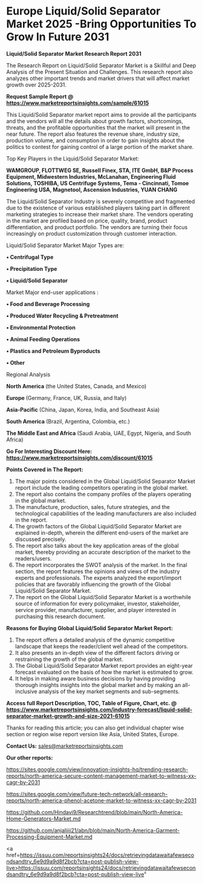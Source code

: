 # Europe Liquid/Solid Separator Market 2025 -Bring Opportunities To Grow In Future 2031

<strong>Liquid/Solid Separator Market Research Report 2031</strong>

The Research Report on Liquid/Solid Separator Market is a Skillful and Deep Analysis of the Present Situation and Challenges. This research report also analyzes other important trends and market drivers that will affect market growth over 2025-2031.

<strong>Request Sample Report @ <a href=https://www.marketreportsinsights.com/sample/61015>https://www.marketreportsinsights.com/sample/61015</a></strong>

This Liquid/Solid Separator market report aims to provide all the participants and the vendors will all the details about growth factors, shortcomings, threats, and the profitable opportunities that the market will present in the near future. The report also features the revenue share, industry size, production volume, and consumption in order to gain insights about the politics to contest for gaining control of a large portion of the market share.

Top Key Players in the Liquid/Solid Separator Market:

<strong>WAMGROUP, FLOTTWEG SE, Russell Finex, STA, ITE GmbH, B&P Process Equipment, Midwestern Industries, McLanahan, Engineering Fluid Solutions, TOSHIBA, US Centrifuge Systems, Tema - Cincinnati, Tomoe Engineering USA, Magnetool, Ascension Industries, YUAN CHANG</strong>

The Liquid/Solid Separator Industry is severely competitive and fragmented due to the existence of various established players taking part in different marketing strategies to increase their market share. The vendors operating in the market are profiled based on price, quality, brand, product differentiation, and product portfolio. The vendors are turning their focus increasingly on product customization through customer interaction.

Liquid/Solid Separator Market Major Types are:

<strong>• Centrifugal Type

• Precipitation Type

• Liquid/Solid Separator</strong>

Market Major end-user applications :

<strong>• Food and Beverage Processing

• Produced Water Recycling & Pretreatment

• Environmental Protection

• Animal Feeding Operations

• Plastics and Petroleum Byproducts

• Other</strong>

Regional Analysis

</u><strong><b>North America</b></strong> (the United States, Canada, and Mexico)

<strong><b>Europe </b></strong>(Germany, France, UK, Russia, and Italy)

<strong><b>Asia-Pacific</b></strong> (China, Japan, Korea, India, and Southeast Asia)

<strong><b>South America</b></strong> (Brazil, Argentina, Colombia, etc.)

<strong><b>The Middle East and Africa</b></strong> (Saudi Arabia, UAE, Egypt, Nigeria, and South Africa)

<strong>Go For Interesting Discount Here: <a href=https://www.marketreportsinsights.com/discount/61015>https://www.marketreportsinsights.com/discount/61015</a></strong>

<strong>Points Covered in The Report:</strong>
<ol>
  <li>The major points considered in the Global Liquid/Solid Separator Market report include the leading competitors operating in the global market.</li>
  <li>The report also contains the company profiles of the players operating in the global market.</li>
  <li>The manufacture, production, sales, future strategies, and the technological capabilities of the leading manufacturers are also included in the report.</li>
  <li>The growth factors of the Global Liquid/Solid Separator Market are explained in-depth, wherein the different end-users of the market are discussed precisely.</li>
  <li>The report also talks about the key application areas of the global market, thereby providing an accurate description of the market to the readers/users.</li>
  <li>The report incorporates the SWOT analysis of the market. In the final section, the report features the opinions and views of the industry experts and professionals. The experts analyzed the export/import policies that are favorably influencing the growth of the Global Liquid/Solid Separator Market.</li>
  <li>The report on the Global Liquid/Solid Separator Market is a worthwhile source of information for every policymaker, investor, stakeholder, service provider, manufacturer, supplier, and player interested in purchasing this research document.</li>
</ol>
<strong>Reasons for Buying Global Liquid/Solid Separator Market Report:</strong>

<ol>
  <li>The report offers a detailed analysis of the dynamic competitive landscape that keeps the reader/client well ahead of the competitors.</li>
  <li>It also presents an in-depth view of the different factors driving or restraining the growth of the global market.</li>
  <li>The Global Liquid/Solid Separator Market report provides an eight-year forecast evaluated on the basis of how the market is estimated to grow.</li>
  <li>It helps in making aware business decisions by having providing thorough insights insights into the global market and by making an all-inclusive analysis of the key market segments and sub-segments.</li>
</ol>
<strong>Access full Report Description, TOC, Table of Figure, Chart, etc. @ <a href=https://www.marketreportsinsights.com/industry-forecast/liquid-solid-separator-market-growth-and-size-2021-61015>https://www.marketreportsinsights.com/industry-forecast/liquid-solid-separator-market-growth-and-size-2021-61015</a></strong>


Thanks for reading this article; you can also get individual chapter wise section or region wise report version like Asia, United States, Europe.

<strong>Contact Us:</strong>
sales@marketreportsinsights.com

<strong>Our other reports:</strong>

<a href=https://sites.google.com/view/innovation-insights-hq/trending-research-reports/north-america-secure-content-management-market-to-witness-xx-cagr-by-2031>https://sites.google.com/view/innovation-insights-hq/trending-research-reports/north-america-secure-content-management-market-to-witness-xx-cagr-by-2031</a>

<a href=https://sites.google.com/view/future-tech-network/all-research-reports/north-america-phenol-acetone-market-to-witness-xx-cagr-by-2031>https://sites.google.com/view/future-tech-network/all-research-reports/north-america-phenol-acetone-market-to-witness-xx-cagr-by-2031</a>

<a href=https://github.com/Hindavi9/Researchtrend/blob/main/North-America-Home-Generators-Market.md>https://github.com/Hindavi9/Researchtrend/blob/main/North-America-Home-Generators-Market.md</a>

<a href=https://github.com/anjaliiii21/abn/blob/main/North-America-Garment-Processing-Equipment-Market.md>https://github.com/anjaliiii21/abn/blob/main/North-America-Garment-Processing-Equipment-Market.md</a>

<a href=https://issuu.com/reportsinsights24/docs/retrievingdatawaitafewsecondsandtry_6e9d9a9d8f2bcb?cta=post-publish-view-live>https://issuu.com/reportsinsights24/docs/retrievingdatawaitafewsecondsandtry_6e9d9a9d8f2bcb?cta=post-publish-view-live</a>"
